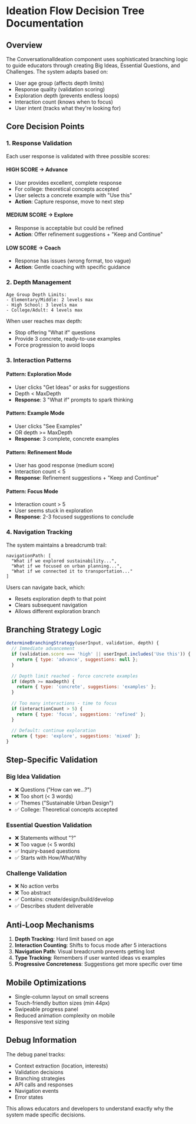 # Ideation Flow Decision Tree Documentation

## Overview
The ConversationalIdeation component uses sophisticated branching logic to guide educators through creating Big Ideas, Essential Questions, and Challenges. The system adapts based on:
- User age group (affects depth limits)
- Response quality (validation scoring)
- Exploration depth (prevents endless loops)
- Interaction count (knows when to focus)
- User intent (tracks what they're looking for)

## Core Decision Points

### 1. Response Validation
Each user response is validated with three possible scores:

#### **HIGH SCORE** → Advance
- User provides excellent, complete response
- For college: theoretical concepts accepted
- User selects a concrete example with "Use this"
- **Action**: Capture response, move to next step

#### **MEDIUM SCORE** → Explore
- Response is acceptable but could be refined
- **Action**: Offer refinement suggestions + "Keep and Continue"

#### **LOW SCORE** → Coach
- Response has issues (wrong format, too vague)
- **Action**: Gentle coaching with specific guidance

### 2. Depth Management

```
Age Group Depth Limits:
- Elementary/Middle: 2 levels max
- High School: 3 levels max  
- College/Adult: 4 levels max
```

When user reaches max depth:
- Stop offering "What if" questions
- Provide 3 concrete, ready-to-use examples
- Force progression to avoid loops

### 3. Interaction Patterns

#### Pattern: Exploration Mode
- User clicks "Get Ideas" or asks for suggestions
- Depth < MaxDepth
- **Response**: 3 "What if" prompts to spark thinking

#### Pattern: Example Mode
- User clicks "See Examples" 
- OR depth >= MaxDepth
- **Response**: 3 complete, concrete examples

#### Pattern: Refinement Mode
- User has good response (medium score)
- Interaction count < 5
- **Response**: Refinement suggestions + "Keep and Continue"

#### Pattern: Focus Mode
- Interaction count > 5
- User seems stuck in exploration
- **Response**: 2-3 focused suggestions to conclude

### 4. Navigation Tracking

The system maintains a breadcrumb trail:
```
navigationPath: [
  "What if we explored sustainability...",
  "What if we focused on urban planning...",
  "What if we connected it to transportation..."
]
```

Users can navigate back, which:
- Resets exploration depth to that point
- Clears subsequent navigation
- Allows different exploration branch

## Branching Strategy Logic

```javascript
determineBranchingStrategy(userInput, validation, depth) {
  // Immediate advancement
  if (validation.score === 'high' || userInput.includes('Use this')) {
    return { type: 'advance', suggestions: null };
  }
  
  // Depth limit reached - force concrete examples
  if (depth >= maxDepth) {
    return { type: 'concrete', suggestions: 'examples' };
  }
  
  // Too many interactions - time to focus
  if (interactionCount > 5) {
    return { type: 'focus', suggestions: 'refined' };
  }
  
  // Default: continue exploration
  return { type: 'explore', suggestions: 'mixed' };
}
```

## Step-Specific Validation

### Big Idea Validation
- ❌ Questions ("How can we...?")
- ❌ Too short (< 3 words)
- ✅ Themes ("Sustainable Urban Design")
- ✅ College: Theoretical concepts accepted

### Essential Question Validation
- ❌ Statements without "?"
- ❌ Too vague (< 5 words)
- ✅ Inquiry-based questions
- ✅ Starts with How/What/Why

### Challenge Validation
- ❌ No action verbs
- ❌ Too abstract
- ✅ Contains: create/design/build/develop
- ✅ Describes student deliverable

## Anti-Loop Mechanisms

1. **Depth Tracking**: Hard limit based on age
2. **Interaction Counting**: Shifts to focus mode after 5 interactions
3. **Navigation Path**: Visual breadcrumb prevents getting lost
4. **Type Tracking**: Remembers if user wanted ideas vs examples
5. **Progressive Concreteness**: Suggestions get more specific over time

## Mobile Optimizations

- Single-column layout on small screens
- Touch-friendly button sizes (min 44px)
- Swipeable progress panel
- Reduced animation complexity on mobile
- Responsive text sizing

## Debug Information

The debug panel tracks:
- Context extraction (location, interests)
- Validation decisions
- Branching strategies
- API calls and responses
- Navigation events
- Error states

This allows educators and developers to understand exactly why the system made specific decisions.